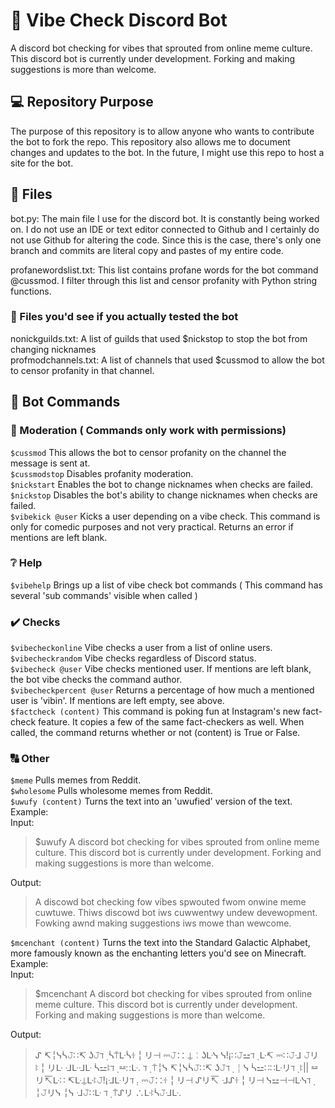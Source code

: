 # 🤖 Vibe Check Discord Bot
A discord bot checking for vibes that sprouted from online meme culture. This discord bot is currently under development. Forking and making suggestions is more than welcome.


## 💻 Repository Purpose
The purpose of this repository is to allow anyone who wants to contribute the bot to fork the repo. This repository also allows me to document changes and updates to the bot. In the future, I might use this repo to host a site for the bot.

## 📁 Files
bot.py: The main file I use for the discord bot. It is constantly being worked on. I do not use an IDE or text editor connected to Github and I certainly do not use Github for altering the code. Since this is the case, there's only one branch and commits are literal copy and pastes of my entire code.

profanewordslist.txt: This list contains profane words for the bot command @cussmod. I filter through this list and censor profanity with Python string functions.

### 📃 Files you'd see if you actually tested the bot
nonickguilds.txt: A list of guilds that used $nickstop to stop the bot from changing nicknames\
profmodchannels.txt: A list of channels that used $cussmod to allow the bot to censor profanity in that channel.

## 📑 Bot Commands

### 🔨 Moderation ( Commands only work with permissions)
` $cussmod ` This allows the bot to censor profanity on the channel the message is sent at.\
` $cussmodstop ` Disables profanity moderation.\
` $nickstart ` Enables the bot to change nicknames when checks are failed.\
` $nickstop ` Disables the bot's ability to change nicknames when checks are failed.\
` $vibekick @user ` Kicks a user depending on a vibe check. This command is only for comedic purposes and not very practical. Returns an error if mentions are left blank.

### ❔ Help
` $vibehelp ` Brings up a list of vibe check bot commands ( This command has several 'sub commands' visible when called )

### ✔️ Checks
` $vibecheckonline ` Vibe checks a user from a list of online users.\
` $vibecheckrandom ` Vibe checks regardless of Discord status.\
` $vibecheck @user ` Vibe checks mentioned user. If mentions are left blank, the bot vibe checks the command author.\
` $vibecheckpercent @user ` Returns a percentage of how much a mentioned user is 'vibin'. If mentions are left empty, see above.\
` $factcheck (content) ` This command is poking fun at Instagram's new fact-check feature. It copies a few of the same fact-checkers as well. When called, the command returns whether or not (content) is True or False.

### 🔠 Other
` $meme ` Pulls memes from Reddit.\
` $wholesome ` Pulls wholesome memes from Reddit.\
` $uwufy (content) ` Turns the text into an 'uwufied' version of the text.\
Example:\
  Input:
> $uwufy A discord bot checking for vibes sprouted from online meme culture. This discord bot is currently under development. Forking and making suggestions is more than welcome.

  Output:
> A discowd bot checking fow vibes spwouted fwom onwine meme cuwtuwe. Thiws discowd bot iws cuwwentwy undew devewopment. Fowking awnd making suggestions iws mowe than wewcome.

` $mcenchant (content) ` Turns the text into the Standard Galactic Alphabet, more famously known as the enchanting letters you'd see on Minecraft.\
Example:\
  Input:
> $mcenchant A discord bot checking for vibes sprouted from online meme culture. This discord bot is currently under development. Forking and making suggestions is more than welcome.

  Output:
> ᔑ ↸╎ᓭᓵ𝙹∷↸ ʖ𝙹ℸ ̣  ᓵ⍑ᒷᓵꖌ╎リ⊣ ⎓𝙹∷ ⍊╎ʖᒷᓭ ᓭ!¡∷𝙹⚍ℸ ̣ ᒷ↸ ⎓∷𝙹ᒲ 𝙹リꖎ╎リᒷ ᒲᒷᒲᒷ ᓵ⚍ꖎℸ ̣ ⚍∷ᒷ. ℸ ̣ ⍑╎ᓭ ↸╎ᓭᓵ𝙹∷↸ ʖ𝙹ℸ ̣  ╎ᓭ ᓵ⚍∷∷ᒷリℸ ̣ ꖎ|| ⚍リ↸ᒷ∷ ↸ᒷ⍊ᒷꖎ𝙹!¡ᒲᒷリℸ ̣. ⎓𝙹∷ꖌ╎リ⊣ ᔑリ↸ ᒲᔑꖌ╎リ⊣ ᓭ⚍⊣⊣ᒷᓭℸ ̣ ╎𝙹リᓭ ╎ᓭ ᒲ𝙹∷ᒷ ℸ ̣ ⍑ᔑリ ∴ᒷꖎᓵ𝙹ᒲᒷ.
